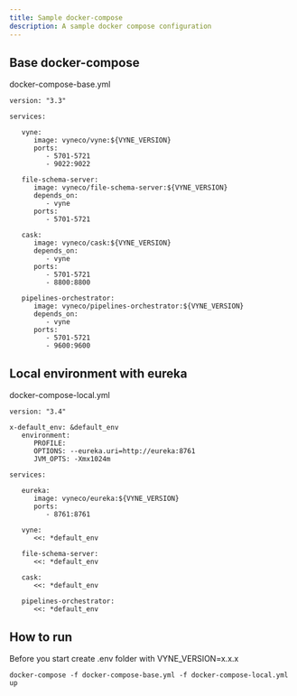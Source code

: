 ```yaml
---
title: Sample docker-compose
description: A sample docker compose configuration
---
```


## Base docker-compose

docker-compose-base.yml

```text
version: "3.3"

services:

   vyne:
      image: vyneco/vyne:${VYNE_VERSION}
      ports:
         - 5701-5721
         - 9022:9022

   file-schema-server:
      image: vyneco/file-schema-server:${VYNE_VERSION}
      depends_on:
         - vyne
      ports:
         - 5701-5721

   cask:
      image: vyneco/cask:${VYNE_VERSION}
      depends_on:
         - vyne
      ports:
         - 5701-5721
         - 8800:8800

   pipelines-orchestrator:
      image: vyneco/pipelines-orchestrator:${VYNE_VERSION}
      depends_on:
         - vyne
      ports:
         - 5701-5721
         - 9600:9600
```

## Local environment with eureka

docker-compose-local.yml 

```text
version: "3.4"

x-default_env: &default_env
   environment:
      PROFILE:
      OPTIONS: --eureka.uri=http://eureka:8761
      JVM_OPTS: -Xmx1024m

services:

   eureka:
      image: vyneco/eureka:${VYNE_VERSION}
      ports:
         - 8761:8761

   vyne:
      <<: *default_env

   file-schema-server:
      <<: *default_env

   cask:
      <<: *default_env

   pipelines-orchestrator:
      <<: *default_env
```

## How to run

Before you start create .env folder with VYNE\_VERSION=x.x.x

`docker-compose -f docker-compose-base.yml -f docker-compose-local.yml up`
